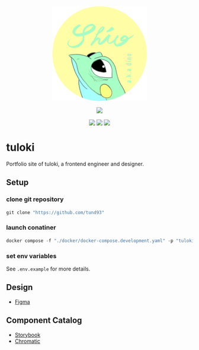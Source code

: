 <!-- markdownlint-disable MD033 MD041 -->

<div align="center">
  <img src="./doc/favicon.png" width="256px" />
</div>

<p align="center">
  <a href="https://skillicons.dev">
    <img src="https://skillicons.dev/icons?i=ts,nextjs,react,tailwind,nestjs,prisma,mongodb,jest,graphql,docker,vscode,githubactions" />
  </a>
</p>

<p align="center">
  <img src="https://img.shields.io/badge/license-MIT-orange" />
  <img src="https://img.shields.io/badge/codespaces-available-brightgreen" />
  <img src="https://img.shields.io/badge/storybook-available-brightgreen" />
</p>

# tuloki

Portfolio site of tuloki, a frontend engineer and designer.

## Setup

### clone git repository

```powershell
git clone "https://github.com/tund93"
```

### launch conatiner

```powershell
docker compose -f "./docker/docker-compose.development.yaml" -p "tuloki" up -d
```

### set env variables

See `.env.example` for more details.

## Design

- [Figma](https://www.figma.com/)

## Component Catalog

- [Storybook](https://65155b6558a95b21171891a5-icmrwiqzgl.chromatic.com/)
- [Chromatic](https://www.chromatic.com/library?appId=65155b6558a95b21171891a5&buildNumber=3)
